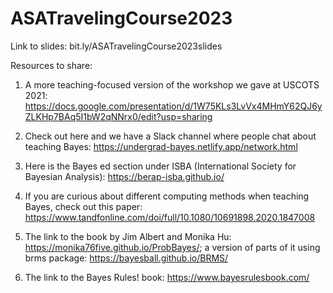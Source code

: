 # ASATravelingCourse2023

Link to slides: bit.ly/ASATravelingCourse2023slides

Resources to share:

1. A more teaching-focused version of the workshop we gave at USCOTS 2021: https://docs.google.com/presentation/d/1W75KLs3LvVx4MHmY62QJ6yZLKHp7BAq5I1bW2qNNrx0/edit?usp=sharing

2. Check out here and we have a Slack channel where people chat about teaching Bayes: https://undergrad-bayes.netlify.app/network.html

3. Here is the Bayes ed section under ISBA (International Society for Bayesian Analysis): https://berap-isba.github.io/

4. If you are curious about different computing methods when teaching Bayes, check out this paper: https://www.tandfonline.com/doi/full/10.1080/10691898.2020.1847008

5. The link to the book by Jim Albert and Monika Hu: https://monika76five.github.io/ProbBayes/; a version of parts of it using brms package: https://bayesball.github.io/BRMS/

6. The link to the Bayes Rules! book: https://www.bayesrulesbook.com/
